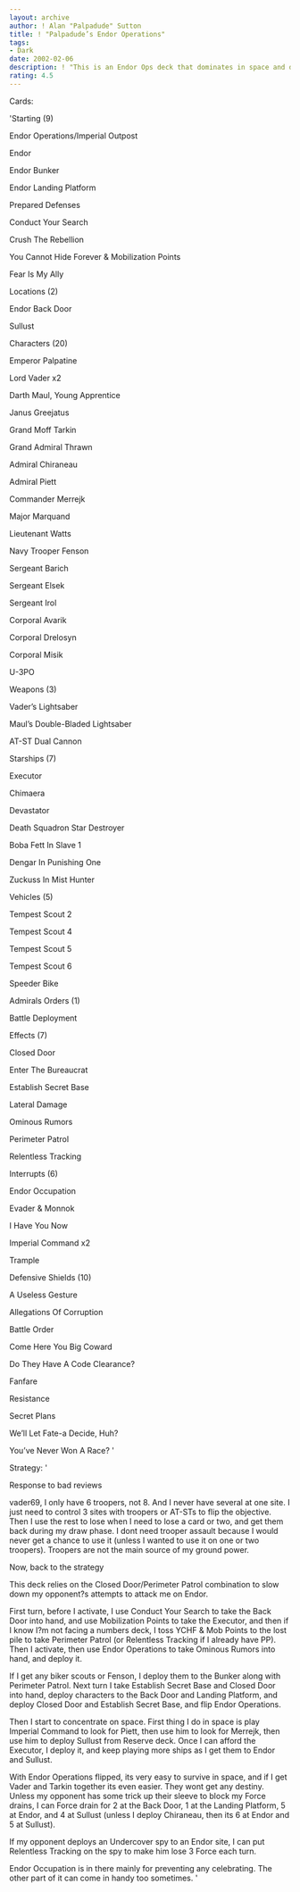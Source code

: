 ```yaml
---
layout: archive
author: ! Alan "Palpadude" Sutton
title: ! "Palpadude’s Endor Operations"
tags:
- Dark
date: 2002-02-06
description: ! "This is an Endor Ops deck that dominates in space and doesnt have to worry too much about losing on Endor."
rating: 4.5
---
```

Cards: 

'Starting (9)

Endor Operations/Imperial Outpost

Endor

Endor Bunker

Endor Landing Platform

Prepared Defenses

Conduct Your Search

Crush The Rebellion

You Cannot Hide Forever & Mobilization Points

Fear Is My Ally


Locations (2)

Endor Back Door

Sullust


Characters (20)

Emperor Palpatine

Lord Vader x2

Darth Maul, Young Apprentice

Janus Greejatus

Grand Moff Tarkin

Grand Admiral Thrawn

Admiral Chiraneau

Admiral Piett

Commander Merrejk

Major Marquand

Lieutenant Watts

Navy Trooper Fenson

Sergeant Barich

Sergeant Elsek

Sergeant Irol

Corporal Avarik

Corporal Drelosyn

Corporal Misik

U-3PO


Weapons (3)

Vader’s Lightsaber

Maul’s Double-Bladed Lightsaber

AT-ST Dual Cannon


Starships (7)

Executor

Chimaera

Devastator

Death Squadron Star Destroyer

Boba Fett In Slave 1

Dengar In Punishing One

Zuckuss In Mist Hunter


Vehicles (5)

Tempest Scout 2

Tempest Scout 4

Tempest Scout 5

Tempest Scout 6

Speeder Bike


Admirals Orders (1)

Battle Deployment


Effects (7)

Closed Door

Enter The Bureaucrat

Establish Secret Base

Lateral Damage

Ominous Rumors

Perimeter Patrol

Relentless Tracking


Interrupts (6)

Endor Occupation

Evader & Monnok

I Have You Now

Imperial Command x2

Trample


Defensive Shields (10)

A Useless Gesture

Allegations Of Corruption

Battle Order

Come Here You Big Coward

Do They Have A Code Clearance?

Fanfare

Resistance

Secret Plans

We’ll Let Fate-a Decide, Huh?

You’ve Never Won A Race? '

Strategy: '

Response to bad reviews 


vader69, I only have 6 troopers, not 8.  And I never have several at one site.  I just need to control 3 sites with troopers or AT-STs to flip the objective.  Then I use the rest to lose when I need to lose a card or two, and get them back during my draw phase.  I dont need trooper assault because I would never get a chance to use it (unless I wanted to use it on one or two troopers).  Troopers are not the main source of my ground power.


Now, back to the strategy


This deck relies on the Closed Door/Perimeter Patrol combination to slow down my opponent?s attempts to attack me on Endor.


First turn, before I activate, I use Conduct Your Search to take the Back Door into hand, and use Mobilization Points to take the Executor, and then if I know I?m not facing a numbers deck, I toss YCHF & Mob Points to the lost pile to take Perimeter Patrol (or Relentless Tracking if I already have PP).  Then I activate, then use Endor Operations to take Ominous Rumors into hand, and deploy it.


If I get any biker scouts or Fenson, I deploy them to the Bunker along with Perimeter Patrol.  Next turn I take Establish Secret Base and Closed Door into hand, deploy characters to the Back Door and Landing Platform, and deploy Closed Door and Establish Secret Base, and flip Endor Operations.


Then I start to concentrate on space.  First thing I do in space is play Imperial Command to look for Piett, then use him to look for Merrejk, then use him to deploy Sullust from Reserve deck.  Once I can afford the Executor, I deploy it, and keep playing more ships as I get them to Endor and Sullust.


With Endor Operations flipped, its very easy to survive in space, and if I get Vader and Tarkin together its even easier.  They wont get any destiny.  Unless my opponent has some trick up their sleeve to block my Force drains, I can Force drain for 2 at the Back Door, 1 at the Landing Platform, 5 at Endor, and 4 at Sullust (unless I deploy Chiraneau, then its 6 at Endor and 5 at Sullust).


If my opponent deploys an Undercover spy to an Endor site, I can put Relentless Tracking on the spy to make him lose 3 Force each turn.


Endor Occupation is in there mainly for preventing any celebrating.  The other part of it can come in handy too sometimes.   '